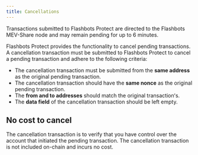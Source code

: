 ```yaml
---
title: Cancellations
---
```


Transactions submitted to Flashbots Protect are directed to the Flashbots MEV-Share node and may remain pending for up to 6 minutes.

Flashbots Protect provides the functionality to cancel pending transactions. A cancellation transaction must be submitted to Flashbots Protect to cancel a pending transaction and adhere to the following criteria:

- The cancellation transaction must be submitted from the **same address** as the original pending transaction.
- The cancellation transaction should have the **same nonce** as the original pending transaction.
- The **from and to addresses** should match the original transactionʻs.
- The **data field** of the cancellation transaction should be left empty.

## No cost to cancel

The cancellation transaction is to verify that you have control over the account that initiated the pending transaction. The cancellation transaction is not included on-chain and incurs no cost. 
